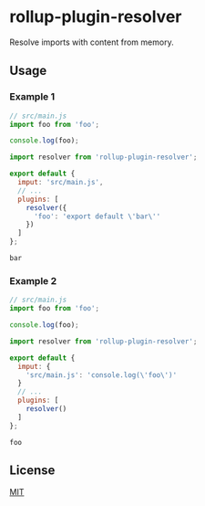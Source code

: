# rollup-plugin-resolver

Resolve imports with content from memory.

## Usage
### Example 1
```js
// src/main.js
import foo from 'foo';

console.log(foo);
```

```js
import resolver from 'rollup-plugin-resolver';

export default {
  imput: 'src/main.js',
  // ...
  plugins: [
    resolver({
      'foo': 'export default \'bar\''
    })
  ]
};
```
```
bar
```

### Example 2
```js
// src/main.js
import foo from 'foo';

console.log(foo);
```

```js
import resolver from 'rollup-plugin-resolver';

export default {
  imput: {
  	'src/main.js': 'console.log(\'foo\')'
  }
  // ...
  plugins: [
    resolver()
  ]
};
```
```
foo
```

## License

[MIT](LICENSE)